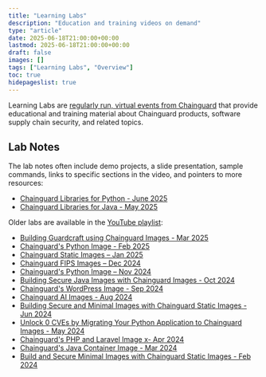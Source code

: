 ```yaml
---
title: "Learning Labs"
description: "Education and training videos on demand"
type: "article"
date: 2025-06-18T21:00:00+00:00
lastmod: 2025-06-18T21:00:00+00:00
draft: false
images: []
tags: ["Learning Labs", "Overview"]
toc: true
hidepageslist: true
---
```


Learning Labs are [regularly run, virtual events from
Chainguard](https://www.chainguard.dev/events) that provide educational and
training material about Chainguard products, software supply chain security, and
related topics.

## Lab Notes

The lab notes often include demo projects, a slide presentation, sample
commands, links to specific sections in the video, and pointers to more
resources:

- [Chainguard Libraries for Python - June 2025](/software-security/learning-labs/ll202506/)
- [Chainguard Libraries for Java - May 2025](/software-security/learning-labs/ll202505/)

Older labs are available in the [YouTube
playlist](https://www.youtube.com/playlist?list=PLLjvkjPNmuZmvi2ZDXicVAWAC_mg2Jpgn):

- [Building Guardcraft using Chainguard Images - Mar 2025](https://www.youtube.com/watch?v=q6I0JC3h06U&list=PLLjvkjPNmuZmvi2ZDXicVAWAC_mg2Jpgn)
- [Chainguard's Python Image - Feb 2025](https://www.youtube.com/watch?v=922G7SLs0b0&list=PLLjvkjPNmuZmvi2ZDXicVAWAC_mg2Jpgn)
- [Chainguard Static Images – Jan 2025](https://www.youtube.com/watch?v=YAo7Bp6S4bY&list=PLLjvkjPNmuZmvi2ZDXicVAWAC_mg2Jpgn)
- [Chainguard FIPS Images – Dec 2024](https://www.youtube.com/watch?v=SYeym1SinA0&list=PLLjvkjPNmuZmvi2ZDXicVAWAC_mg2Jpgn)
- [Chainguard's Python Image – Nov 2024](https://www.youtube.com/watch?v=Pja990V0Rfc&list=PLLjvkjPNmuZmvi2ZDXicVAWAC_mg2Jpgn)
- [Building Secure Java Images with Chainguard Images - Oct 2024](https://www.youtube.com/watch?v=SX4xeRzbpYo&list=PLLjvkjPNmuZmvi2ZDXicVAWAC_mg2Jpgn)
- [Chainguard's WordPress Image - Sep 2024](https://www.youtube.com/watch?v=HAC0Nyt6_Uc&list=PLLjvkjPNmuZmvi2ZDXicVAWAC_mg2Jpgn)
- [Chainguard AI Images - Aug 2024](https://www.youtube.com/watch?v=Dbh4OMsZkNg&list=PLLjvkjPNmuZmvi2ZDXicVAWAC_mg2Jpgn)
- [Building Secure and Minimal Images with Chainguard Static Images - Jun 2024](https://www.youtube.com/watch?v=IQr-wmVzaK0&list=PLLjvkjPNmuZmvi2ZDXicVAWAC_mg2Jpgn)
- [Unlock 0 CVEs by Migrating Your Python Application to Chainguard Images - May 2024](https://www.youtube.com/watch?v=cc2qxhZmMDo&list=PLLjvkjPNmuZmvi2ZDXicVAWAC_mg2Jpgn)
- [Chainguard's PHP and Laravel Image x- Apr 2024](https://www.youtube.com/watch?v=0PSsJsKXqok&list=PLLjvkjPNmuZmvi2ZDXicVAWAC_mg2Jpgn&index=12)
- [Chainguard's Java Container Image - Mar 2024](https://www.youtube.com/watch?v=8v8xlFnRHfs&list=PLLjvkjPNmuZmvi2ZDXicVAWAC_mg2Jpgn&index=14)
- [Build and Secure Minimal Images with Chainguard Static Images - Feb 2024](https://www.youtube.com/watch?v=YBrczgb7e58&list=PLLjvkjPNmuZmvi2ZDXicVAWAC_mg2Jpgn)
